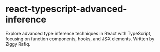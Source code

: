 # react-typescript-advanced-inference
 Explore advanced type inference techniques in React with TypeScript, focusing on function components, hooks, and JSX elements. Written by Ziggy Rafiq.
